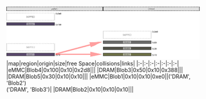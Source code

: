 ![memory map diagram](test_generate_doc_example_two_maps_redux.png)
|map|region|origin|size|free Space|collisions|links|
|:-|:-|:-|:-|:-|:-|:-|
|eMMC|<span style='color:(24, 7, 51)'>Blob4</span>|0x100|0x10|0x2d8|||
|DRAM|<span style='color:(60, 60, 59)'>Blob3</span>|0x50|0x10|0x388|||
|DRAM|<span style='color:(25, 24, 10)'>Blob5</span>|0x30|0x10|0x10|||
|eMMC|<span style='color:(35, 11, 59)'>Blob1</span>|0x10|0x10|0xe0||('DRAM', 'Blob2')<BR>('DRAM', 'Blob3')|
|DRAM|<span style='color:(58, 63, 7)'>Blob2</span>|0x10|0x10|0x10|||
